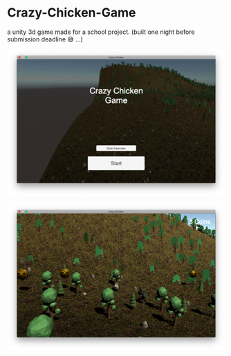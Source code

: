 # Crazy-Chicken-Game
a unity 3d game made for a school project. (built one night before submission deadline 😅 ...)

![Screenshot](https://github.com/pwiesinger/Crazy-Chicken-Game/blob/master/screens/Bildschirmfoto%202020-08-11%20um%2014.33.13.png)

![Screenshot](https://github.com/pwiesinger/Crazy-Chicken-Game/blob/master/screens/Bildschirmfoto%202020-08-11%20um%2014.33.32.png)
